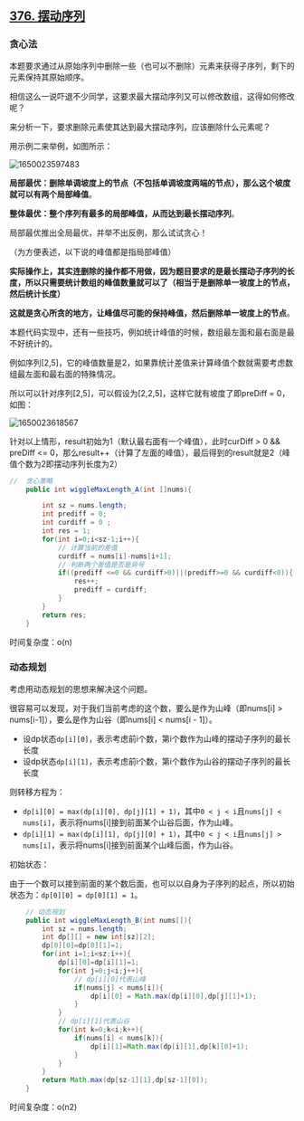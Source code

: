 ## [376. 摆动序列](https://leetcode-cn.com/problems/wiggle-subsequence/)

### 贪心法

本题要求通过从原始序列中删除一些（也可以不删除）元素来获得子序列，剩下的元素保持其原始顺序。

相信这么一说吓退不少同学，这要求最大摆动序列又可以修改数组，这得如何修改呢？

来分析一下，要求删除元素使其达到最大摆动序列，应该删除什么元素呢？

用示例二来举例，如图所示：

![1650023597483](https://tprzfbucket.oss-cn-beijing.aliyuncs.com/hadoop/202204/15/195318-27763.png)

**局部最优：删除单调坡度上的节点（不包括单调坡度两端的节点），那么这个坡度就可以有两个局部峰值**。

**整体最优：整个序列有最多的局部峰值，从而达到最长摆动序列**。

局部最优推出全局最优，并举不出反例，那么试试贪心！

（为方便表述，以下说的峰值都是指局部峰值）

**实际操作上，其实连删除的操作都不用做，因为题目要求的是最长摆动子序列的长度，所以只需要统计数组的峰值数量就可以了（相当于是删除单一坡度上的节点，然后统计长度）**

**这就是贪心所贪的地方，让峰值尽可能的保持峰值，然后删除单一坡度上的节点**。

本题代码实现中，还有一些技巧，例如统计峰值的时候，数组最左面和最右面是最不好统计的。

例如序列[2,5]，它的峰值数量是2，如果靠统计差值来计算峰值个数就需要考虑数组最左面和最右面的特殊情况。

所以可以针对序列[2,5]，可以假设为[2,2,5]，这样它就有坡度了即preDiff = 0，如图：

![1650023618567](https://tprzfbucket.oss-cn-beijing.aliyuncs.com/hadoop/202204/15/195339-869765.png)

针对以上情形，result初始为1（默认最右面有一个峰值），此时curDiff > 0 && preDiff <= 0，那么result++（计算了左面的峰值），最后得到的result就是2（峰值个数为2即摆动序列长度为2）

~~~java
//  贪心策略
    public int wiggleMaxLength_A(int []nums){

        int sz = nums.length;
        int prediff = 0;
        int curdiff = 0 ;
        int res = 1;
        for(int i=0;i<sz-1;i++){
            // 计算当前的差值
            curdiff = nums[i]-nums[i+1];
            // 判断两个差值是否是异号
            if((prediff <=0 && curdiff>0)||(prediff>=0 && curdiff<0)){
                res++;
                prediff = curdiff;
            }
        }
        return res;
    }
~~~

时间复杂度：o(n)

### 动态规划

考虑用动态规划的思想来解决这个问题。

很容易可以发现，对于我们当前考虑的这个数，要么是作为山峰（即nums[i] > nums[i-1]），要么是作为山谷（即nums[i] < nums[i - 1]）。

- 设dp状态`dp[i][0]`，表示考虑前i个数，第i个数作为山峰的摆动子序列的最长长度
- 设dp状态`dp[i][1]`，表示考虑前i个数，第i个数作为山谷的摆动子序列的最长长度

则转移方程为：

- `dp[i][0] = max(dp[i][0], dp[j][1] + 1)`，其中`0 < j < i`且`nums[j] < nums[i]`，表示将nums[i]接到前面某个山谷后面，作为山峰。
- `dp[i][1] = max(dp[i][1], dp[j][0] + 1)`，其中`0 < j < i`且`nums[j] > nums[i]`，表示将nums[i]接到前面某个山峰后面，作为山谷。

初始状态：

由于一个数可以接到前面的某个数后面，也可以以自身为子序列的起点，所以初始状态为：`dp[0][0] = dp[0][1] = 1`。

~~~java
    // 动态规划
    public int wiggleMaxLength_B(int nums[]){
        int sz = nums.length;
        int dp[][] = new int[sz][2];
        dp[0][0]=dp[0][1]=1;
        for(int i=1;i<sz;i++){
            dp[i][0]=dp[i][1]=1;
            for(int j=0;j<i;j++){
                // dp[i][0]代表山峰
                if(nums[j] < nums[i]){
                    dp[i][0] = Math.max(dp[i][0],dp[j][1]+1);
                }
            }
            // dp[i][1]代表山谷
            for(int k=0;k<i;k++){
                if(nums[i] < nums[k]){
                    dp[i][1]=Math.max(dp[i][1],dp[k][0]+1);
                }
            }
        }
        return Math.max(dp[sz-1][1],dp[sz-1][0]);
    }
~~~

时间复杂度：o(n2)